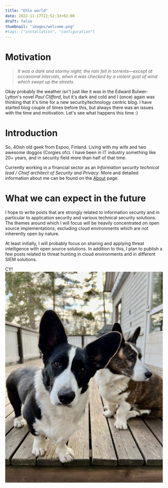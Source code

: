 ```yaml
---
title: "Ehlo world"
date: 2022-11-17T22:52:33+02:00
draft: false
thumbnail: "images/welcome.png"
#tags: ["installation", "configuration"]
---
```


# Motivation
>*It was a dark and stormy night; the rain fell in torrents—except at occasional intervals, when it was checked by a violent gust of wind which swept up the streets.*    

Okay probably the weather isn't just like it was in the Edward Bulwer-Lytton's novel *Paul Clifford*, but it's dark and cold and I (once) again was thinking that it's time for a new security/technology centric blog. I have started blog couple of times before this, but always there was an issues with the time and motivation. Let's see what happens this time :)

# Introduction
So, 40ish old geek from Espoo, Finland. Living with my wife and two awesome doggos (Corgies ofc). I have been in IT industry something like 20+ years, and in security field more than half of that time.   

Currently working in a financial sector as an *Information security technical lead / Chief architect of Security and Privacy*.
More and detailed information about me can be found on the [About](/about) page.

# What we can expect in the future
I hope to write posts that are strongly related to information security and in particular to application security and various technical security solutions. The themes around which I will focus will be heavily concentrated on open source implementations, excluding cloud environments which are not inherently open by nature.

At least initially, I will probably focus on sharing and applying threat intelligence with open source solutions. In addition to this, I plan to publish a few posts related to threat hunting in cloud environments and in different SIEM solutions.

CY!
![Doggos](/images/doggos.jpg)
